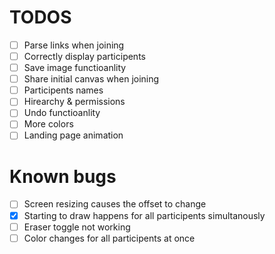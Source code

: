 # TODOS

-	[ ] Parse links when joining
- [ ] Correctly display participents
- [ ] Save image functioanlity
- [ ] Share initial canvas when joining
- [ ] Participents names
- [ ] Hirearchy & permissions
- [ ] Undo functioanlity
- [ ] More colors
- [ ] Landing page animation

# Known bugs 
- [ ] Screen resizing causes the offset to change
- [X] Starting to draw happens for all participents simultanously
- [ ] Eraser toggle not working
- [ ] Color changes for all participents at once
